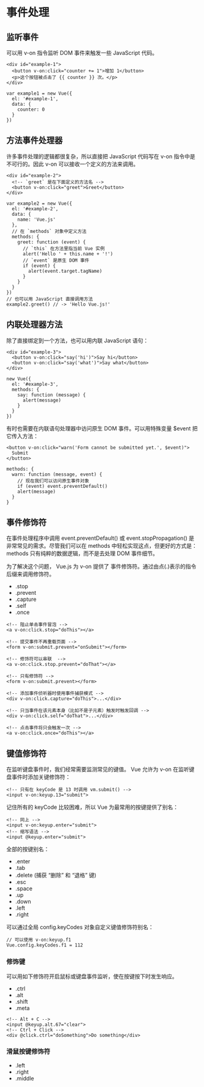 # 事件处理

## 监听事件

可以用 v-on 指令监听 DOM 事件来触发一些 JavaScript 代码。

	<div id="example-1">
	  <button v-on:click="counter += 1">增加 1</button>
	  <p>这个按钮被点击了 {{ counter }} 次。</p>
	</div>

	var example1 = new Vue({
	  el: '#example-1',
	  data: {
	    counter: 0
	  }
	})

## 方法事件处理器

许多事件处理的逻辑都很复杂，所以直接把 JavaScript 代码写在 v-on 指令中是不可行的。因此 v-on 可以接收一个定义的方法来调用。

	<div id="example-2">
	  <!-- `greet` 是在下面定义的方法名 -->
	  <button v-on:click="greet">Greet</button>
	</div>
	
	var example2 = new Vue({
	  el: '#example-2',
	  data: {
	    name: 'Vue.js'
	  },
	  // 在 `methods` 对象中定义方法
	  methods: {
	    greet: function (event) {
	      // `this` 在方法里指当前 Vue 实例
	      alert('Hello ' + this.name + '!')
	      // `event` 是原生 DOM 事件
	      if (event) {
	        alert(event.target.tagName)
	      }
	    }
	  }
	})
	// 也可以用 JavaScript 直接调用方法
	example2.greet() // -> 'Hello Vue.js!'


## 内联处理器方法

除了直接绑定到一个方法，也可以用内联 JavaScript 语句：

	<div id="example-3">
	  <button v-on:click="say('hi')">Say hi</button>
	  <button v-on:click="say('what')">Say what</button>
	</div>
	
	new Vue({
	  el: '#example-3',
	  methods: {
	    say: function (message) {
	      alert(message)
	    }
	  }
	})


有时也需要在内联语句处理器中访问原生 DOM 事件。可以用特殊变量 $event 把它传入方法：


	<button v-on:click="warn('Form cannot be submitted yet.', $event)">
	  Submit
	</button>
	
	methods: {
	  warn: function (message, event) {
	    // 现在我们可以访问原生事件对象
	    if (event) event.preventDefault()
	    alert(message)
	  }
	}

## 事件修饰符

在事件处理程序中调用 event.preventDefault() 或 event.stopPropagation() 是非常常见的需求。尽管我们可以在 methods 中轻松实现这点，但更好的方式是：methods 只有纯粹的数据逻辑，而不是去处理 DOM 事件细节。

为了解决这个问题， Vue.js 为 v-on 提供了 事件修饰符。通过由点(.)表示的指令后缀来调用修饰符。

- .stop
- .prevent
- .capture
- .self
- .once

~~~
<!-- 阻止单击事件冒泡 -->
<a v-on:click.stop="doThis"></a>

<!-- 提交事件不再重载页面 -->
<form v-on:submit.prevent="onSubmit"></form>

<!-- 修饰符可以串联  -->
<a v-on:click.stop.prevent="doThat"></a>

<!-- 只有修饰符 -->
<form v-on:submit.prevent></form>

<!-- 添加事件侦听器时使用事件捕获模式 -->
<div v-on:click.capture="doThis">...</div>

<!-- 只当事件在该元素本身（比如不是子元素）触发时触发回调 -->
<div v-on:click.self="doThat">...</div>

<!-- 点击事件将只会触发一次 -->
<a v-on:click.once="doThis"></a>
~~~


## 键值修饰符

在监听键盘事件时，我们经常需要监测常见的键值。 Vue 允许为 v-on 在监听键盘事件时添加关键修饰符：

~~~
<!-- 只有在 keyCode 是 13 时调用 vm.submit() -->
<input v-on:keyup.13="submit">
~~~

记住所有的 keyCode 比较困难，所以 Vue 为最常用的按键提供了别名：

~~~
<!-- 同上 -->
<input v-on:keyup.enter="submit">
<!-- 缩写语法 -->
<input @keyup.enter="submit">
~~~

全部的按键别名：

- .enter
- .tab
- .delete (捕获 “删除” 和 “退格” 键)
- .esc
- .space
- .up
- .down
- .left
- .right

可以通过全局 config.keyCodes 对象自定义键值修饰符别名：

	// 可以使用 v-on:keyup.f1
	Vue.config.keyCodes.f1 = 112


### 修饰键

可以用如下修饰符开启鼠标或键盘事件监听，使在按键按下时发生响应。

- .ctrl
- .alt
- .shift
- .meta

~~~
<!-- Alt + C -->
<input @keyup.alt.67="clear">
<!-- Ctrl + Click -->
<div @click.ctrl="doSomething">Do something</div>
~~~

### 滑鼠按键修饰符

- .left
- .right
- .middle






